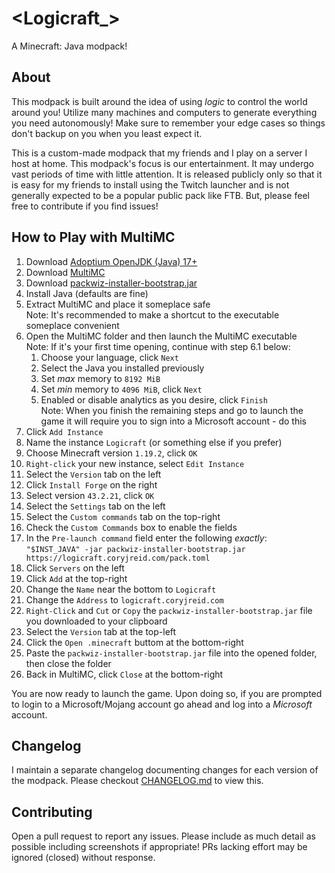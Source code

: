 # &lt;Logicraft_&gt;

A Minecraft: Java modpack!

## About

This modpack is built around the idea of using _logic_ to control the world
around you! Utilize many machines and computers to generate everything you need
autonomously! Make sure to remember your edge cases so things don't backup on
you when you least expect it.

This is a custom-made modpack that my friends and I play on a server I host at
home. This modpack's focus is our entertainment. It may undergo vast
periods of time with little attention. It is released publicly only so that it
is easy for my friends to install using the Twitch launcher and is not generally
expected to be a popular public pack like FTB. But, please feel free to
contribute if you find issues!

## How to Play with MultiMC

1. Download [Adoptium OpenJDK (Java) 17+](https://adoptium.net/)
2. Download [MultiMC](https://multimc.org/)
3. Download [packwiz-installer-bootstrap.jar](https://github.com/packwiz/packwiz-installer-bootstrap/releases)
4. Install Java (defaults are fine)
5. Extract MultiMC and place it someplace safe  
   Note: It's recommended to make a shortcut to the executable someplace convenient
6. Open the MultiMC folder and then launch the MultiMC executable  
   Note: If it's your first time opening, continue with step 6.1 below:
    1. Choose your language, click `Next`
    2. Select the Java you installed previously
    3. Set *max* memory to `8192 MiB`
    4. Set *min* memory to `4096 MiB`, click `Next`
    5. Enabled or disable analytics as you desire, click `Finish`  
       Note: When you finish the remaining steps and go to launch the game it will require you to sign into a Microsoft account - do this
7. Click `Add Instance`
8. Name the instance `Logicraft` (or something else if you prefer)
9. Choose Minecraft version `1.19.2`, click `OK`
10. `Right-click` your new instance, select `Edit Instance`
11. Select the `Version` tab on the left
12. Click `Install Forge` on the right
13. Select version `43.2.21`, click `OK`
14. Select the `Settings` tab on the left
15. Select the `Custom commands` tab on the top-right
16. Check the `Custom Commands` box to enable the fields
17. In the `Pre-launch command` field enter the following *exactly*:  
    `"$INST_JAVA" -jar packwiz-installer-bootstrap.jar https://logicraft.coryjreid.com/pack.toml`
18. Click `Servers` on the left
19. Click `Add` at the top-right
20. Change the `Name` near the bottom to `Logicraft`
21. Change the `Address` to `logicraft.coryjreid.com`
22. `Right-Click` and `Cut` or `Copy` the `packwiz-installer-bootstrap.jar` file you downloaded to your clipboard
23. Select the `Version` tab at the top-left
24. Click the `Open .minecraft` buttom at the bottom-right
25. Paste the `packwiz-installer-bootstrap.jar` file into the opened folder, then close the folder
26. Back in MultiMC, click `Close` at the bottom-right

You are now ready to launch the game. Upon doing so, if you are prompted to login to a Microsoft/Mojang account go ahead and log into a *Microsoft* account.

## Changelog

I maintain a separate changelog documenting changes for each version of the modpack. Please checkout [CHANGELOG.md](CHANGELOG.md) to view this.

## Contributing

Open a pull request to report any issues. Please include as much detail as
possible including screenshots if appropriate! PRs lacking effort may be ignored
(closed) without response.
